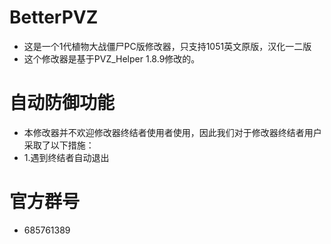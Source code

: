 # BetterPVZ
* 这是一个1代植物大战僵尸PC版修改器，只支持1051英文原版，汉化一二版
* 这个修改器是基于PVZ_Helper 1.8.9修改的。

# 自动防御功能
* 本修改器并不欢迎修改器终结者使用者使用，因此我们对于修改器终结者用户采取了以下措施：
* 1.遇到终结者自动退出

# 官方群号
* 685761389
